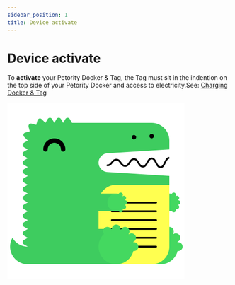 ```yaml
---
sidebar_position: 1
title: Device activate
---
```


# Device activate
To **activate** your Petority Docker & Tag, the Tag must sit in the indention on the top side of your Petority Docker and access to electricity.See: [Charging Docker & Tag](/docs/devices/battery-charging/doc1)

![activate](/img/logo.svg)
